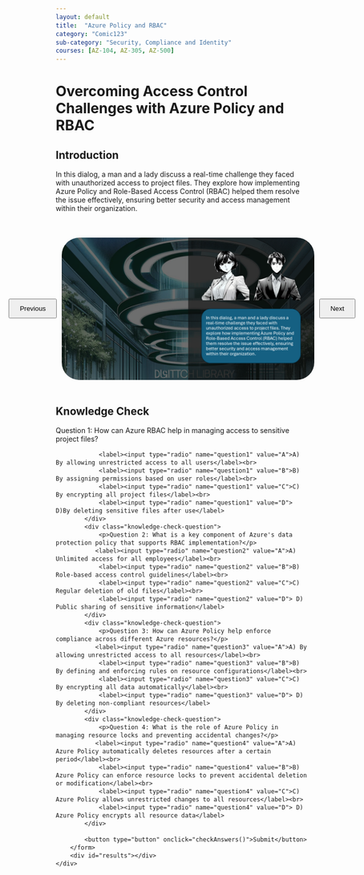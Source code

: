 ```yaml
---
layout: default
title:  "Azure Policy and RBAC"
category: "Comic123"
sub-category: "Security, Compliance and Identity"
courses: [AZ-104, AZ-305, AZ-500]
---
```



# Overcoming Access Control Challenges with Azure Policy and RBAC

## Introduction
In this dialog, a man and a lady discuss a real-time challenge they faced with unauthorized access to project files. They explore how implementing Azure Policy and Role-Based Access Control (RBAC) helped them resolve the issue effectively, ensuring better security and access management within their organization. 

<html lang="en">
<head>
    <meta charset="UTF-8">
    <meta name="viewport" content="width=device-width, initial-scale=1.0">
    <title>Image Carousel</title>
    <style>
        .carousel-container {
            display: flex;
            align-items: center;
            justify-content: center;
            margin-top: 50px;
        }
        .carousel-image {
            width: 800px;
            max-height: 700px;
            transition: transform 0.3s ease;
            cursor: pointer;
         border-radius: 35px;
        }
        .carousel-image.enlarged {
            transform: scale(1.5);
        }
        .carousel-button {
            padding: 10px 20px;
            margin: 0 10px;
            cursor: pointer;
        }
        .knowledge-check {
            margin-top: 50px;
        }
        .knowledge-check-question {
            margin-bottom: 20px;
        }
        .correct {
            color: green;
        }
        .incorrect {
            color: red;
        }
    </style>
</head>
<body>
    <div class="carousel-container">
        <button class="carousel-button" onclick="prevImage()">Previous</button>
        <img id="carousel" class="carousel-image" src="./images/rp0.png" alt="Image Carousel" onclick="toggleEnlarge()" class="img-fluid">
        <button class="carousel-button" onclick="nextImage()">Next</button>
    </div>

 <div class="knowledge-check">
        <h2>Knowledge Check</h2>
        <form id="knowledgeCheckForm">
            <div class="knowledge-check-question">
                <p>Question 1: How can Azure RBAC help in managing access to sensitive project files?</p>
                
                <label><input type="radio" name="question1" value="A">A) By allowing unrestricted access to all users</label><br>
                <label><input type="radio" name="question1" value="B">B) By assigning permissions based on user roles</label><br>
                <label><input type="radio" name="question1" value="C">C) By encrypting all project files</label><br>
                <label><input type="radio" name="question1" value="D"> D)By deleting sensitive files after use</label>
            </div>
            <div class="knowledge-check-question">
                <p>Question 2: What is a key component of Azure's data protection policy that supports RBAC implementation?</p>
               <label><input type="radio" name="question2" value="A">A) Unlimited access for all employees</label><br>
                <label><input type="radio" name="question2" value="B">B) Role-based access control guidelines</label><br>
                <label><input type="radio" name="question2" value="C">C) Regular deletion of old files</label><br>
                <label><input type="radio" name="question2" value="D"> D) Public sharing of sensitive information</label>
            </div>
            <div class="knowledge-check-question">
                <p>Question 3: How can Azure Policy help enforce compliance across different Azure resources?</p>
               <label><input type="radio" name="question3" value="A">A) By allowing unrestricted access to all resources</label><br>
                <label><input type="radio" name="question3" value="B">B) By defining and enforcing rules on resource configurations</label><br>
                <label><input type="radio" name="question3" value="C">C) By encrypting all data automatically</label><br>
                <label><input type="radio" name="question3" value="D"> D) By deleting non-compliant resources</label>
            </div>
            <div class="knowledge-check-question">
                <p>Question 4: What is the role of Azure Policy in managing resource locks and preventing accidental changes?</p>
               <label><input type="radio" name="question4" value="A">A) Azure Policy automatically deletes resources after a certain period</label><br>
                <label><input type="radio" name="question4" value="B">B) Azure Policy can enforce resource locks to prevent accidental deletion or modification</label><br>
                <label><input type="radio" name="question4" value="C">C) Azure Policy allows unrestricted changes to all resources</label><br>
                <label><input type="radio" name="question4" value="D"> D) Azure Policy encrypts all resource data</label>
            </div>            
           
            <button type="button" onclick="checkAnswers()">Submit</button>
        </form>
        <div id="results"></div>
    </div>


    
  <script>
        const images = ["./images/rp0.png", "./images/rp1.PNG", "./images/rp2.PNG", "./images/rp3.PNG", "./images/rp4.PNG"];
        let currentIndex = 0;

        function showImage(index) {
            const carousel = document.getElementById('carousel');
            carousel.src = images[index];
        }

        function nextImage() {
            currentIndex = (currentIndex + 1) % images.length;
            showImage(currentIndex);
        }

        function prevImage() {
            currentIndex = (currentIndex - 1 + images.length) % images.length;
            showImage(currentIndex);
        }

        function toggleEnlarge() {
            const carousel = document.getElementById('carousel');
            carousel.classList.toggle('enlarged');
        }

            function checkAnswers() {
            const answers = {
                question1: 'B',
                question2: 'B',
                question3: 'B',
                question4: 'B'            
               
            };

            let score = 0;
            const form = document.getElementById('knowledgeCheckForm');
            const results = document.getElementById('results');
            results.innerHTML = '';

            for (const [question, correctAnswer] of Object.entries(answers)) {
                const selected = form.querySelector(`input[name="${question}"]:checked`);
                const questionElement = form.querySelector(`input[name="${question}"][value="${correctAnswer}"]`).parentElement;
                if (selected && selected.value === correctAnswer) {
                    score++;
                    questionElement.classList.add('correct');
                } else if (selected) {
                    selected.parentElement.classList.add('incorrect');
                    questionElement.classList.add('correct');
                } else {
                    questionElement.classList.add('correct');
                }
            }

  

            results.innerHTML = `You got ${score} out of ${Object.keys(answers).length} correct.`;
        }
    </script>
</body>
</html>
